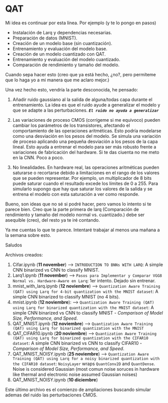 # QAT

Mi idea es continuar por esta línea. Por ejemplo (y te lo pongo en pasos)


- Instalación de Larq y dependencias necesarias.
- Preparación de datos (MNIST).
- Creación de un modelo base (sin cuantización).
- Entrenamiento y evaluación del modelo base.
- Creación de un modelo cuantizado con QAT.
- Entrenamiento y evaluación del modelo cuantizado.
- Comparación de rendimiento y tamaño del modelo.



Cuando sepa hacer esto (creo que ya está hecho, ¿no?, pero permíteme que lo haga yo a mi manera que me aclaro mejor.)


Una vez hecho esto, vendría la parte desconocida, he pensado:


1. Añadir ruido gaussiano al la salida de alguna/todas capa durante el entrenamiento. La idea es que el ruido ayude a generalizar el modelo y que se adapte a las perturbaciones. ***`El ruido no ayuda a generalizar`***


2. Las variaciones de proceso CMOS (corrígeme si me equivoco) pueden cambiar los parámetros de los transistores, afectando el comportamiento de las operaciones aritméticas. Esto podría modelarse como una desviación en los pesos del modelo. Se simula una variación de proceso aplicando una pequeña desviación a los pesos de la capa lineal. Esto ayuda a entrenar el modelo para ser más robusto frente a variaciones de fabricación del hardware. Si te das ciuenta no me meto en la CNN. Poco a poco.


3. No linealidades. En hardware real, las operaciones aritméticas pueden saturarse o recortarse debido a limitaciones en el rango de los valores que se pueden representar. Por ejemplo, un multiplicador de 8 bits puede saturar cuando el resultado excede los límites de 0 a 255. Para simularlo supongo que hay que saturar los valores de la salida y se entrena el modelo con esta saturación a ver como responde.



Bueno, son ideas que no sé si podré hacer, pero vamos lo intento si te parece bien. Creo que la parte primera de larq (Comparación de rendimiento y tamaño del modelo normal vs. cuantizado.) debe ser asequible (creo), del resto ya te iré contando.



Ya me cuentas lo que te parece. Intentaré trabajar al menos una mañana a la semana sobre esto.


Saludos


Archivos creados:

1. Cifar.ipynb (**11 november**) --> `INTRODUCTION TO BNNs WITH LARQ`: A simple CNN binarized vs CNN to classify MNIST.
2. Larq1.ipynb (**11 november**) --> `Pasos para Implementar y Comparar VGG8 Normal vs. Hardware-Aware en Larq`: 1er intento. Dejado sin entrenar.
3. mnist_with_larq.ipynb (**12 noviembre**) -->  `Quantization Aware Training (QAT) using Larq for 4-bit quantization with the MNIST dataset`: A simple CNN binarized to classify MNIST (no 4 bits).
4. mnist.ipynb (**12 noviembre**): --> `Quantization Aware Training (QAT) using Larq for binarized quantization with the MNIST dataset`: A simple CNN binarized vs CNN to classify MNIST - *Comparison of Model Size, Performance, and Speed*.
5. QAT_MNIST.ipynb (**12 noviembre**) --> `Quantization Aware Training (QAT) using Larq for binarized quantization with the MNIST`
6. QAT_CIFAR10.ipynb (**20 noviembre**) --> `Quantization Aware Training (QAT) using Larq for binarized quantization with the CIFAR10 dataset`: A simple CNN binarized vs CNN to classify CIFAR10 - *Comparison of Model Size, Performance, and Speed*.
7. QAT_MNIST_NOISY.ipynb (**25 noviembre**) --> `Quantization Aware Training (QAT) using Larq for a noisy binarized quantization with the CIFAR10 dataset`: `NoisyLayer` wraps `QuantConv2D` and `QuantDense`. Noise is considered Gaussian (most comun noise soruces in hardware like thermal and electronic noise assumed Gaussian noises)
8. QAT_MNIST_NOISY.ipynb (**10 diciembre**) 

Este último archivo es el comienzo de ampliaciones buscando simular ademas del ruido las perturbaciones CMOS. 